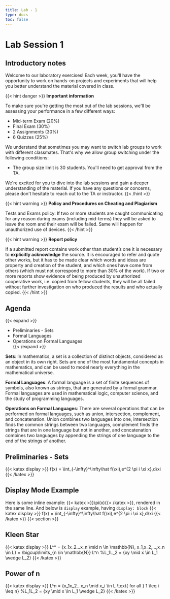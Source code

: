 ```yaml
---
title: Lab - 1
type: docs
toc: false
---
```


# **Lab Session 1**

## Introductory notes

Welcome to our laboratory exercises! Each week, you'll have the opportunity to work on hands-on projects and experiments that will help you better understand the material covered in class.

{{< hint danger >}}
**Important information**  

To make sure you're getting the most out of the lab sessions, we'll be assessing your performance in a few different ways:

- Mid-term Exam (20%)
- Final Exam (30%)
- 2 Assignments (30%)
- 6 Quizzes (25%)

We understand that sometimes you may want to switch lab groups to work with different classmates. That's why we allow group switching under the following conditions:
- The group size limit is 30 students.
You'll need to get approval from the TA.

We're excited for you to dive into the lab sessions and gain a deeper understanding of the material. If you have any questions or concerns, please don't hesitate to reach out to the TA or instructor.
{{< /hint >}}

{{< hint warning >}}
**Policy and Procedures on Cheating and Plagiarism**  

Tests and Exams policy: If two or more students are caught
communicating for any reason during exams (including mid-terms)
they will be asked to leave the room and their exam will be failed.
Same will happen for unauthorized use of devices.
{{< /hint >}}

{{< hint warning >}}
**Report policy**   

If a submitted report contains work other than
student’s one it is necessary to **explicitly acknowledge** the source.
It is encouraged to refer and quote other works, but it has to be
made clear which words and ideas are property and creation of the
student, and which ones have come from others (which must not
correspond to more than 30% of the work). If two or more reports
show evidence of being produced by unauthorized cooperative
work, i.e. copied from fellow students, they will be all failed
without further investigation on who produced the results and who
actually copied.
{{< /hint >}}



## Agenda
{{< expand >}}

- Preliminaries - Sets  
- Formal Languages  
- Operations on Formal Languages  
{{< /expand >}}

**Sets**:
In mathematics, a set is a collection of distinct objects, considered as an object in its own right. Sets are one of the most fundamental concepts in mathematics, and can be used to model nearly everything in the mathematical universe.

**Formal Languages**:
A formal language is a set of finite sequences of symbols, also known as strings, that are generated by a formal grammar. Formal languages are used in mathematical logic, computer science, and the study of programming languages.

**Operations on Formal Languages**:
There are several operations that can be performed on formal languages, such as union, intersection, complement, and concatenation. Union combines two languages into one, intersection finds the common strings between two languages, complement finds the strings that are in one language but not in another, and concatenation combines two languages by appending the strings of one language to the end of the strings of another.

## Preliminaries - Sets

{{< katex display >}}
f(x) = \int_{-\infty}^\infty\hat f(\xi)\,e^{2 \pi i \xi x}\,d\xi
{{< /katex >}}

## Display Mode Example

Here is some inline example: {{< katex >}}\pi(x){{< /katex >}}, rendered in the same line. And below is `display` example, having `display: block`
{{< katex display >}}
f(x) = \int_{-\infty}^\infty\hat f(\xi)\,e^{2 \pi i \xi x}\,d\xi
{{< /katex >}}
{{< section >}}
## Kleen Star
  
{{< katex display >}}
		L^* = \{x_1x_2...x_n \mid n \in \mathbb{N}, x_1,x_2,...,x_n \in L\} = \bigcup\limits_{n \in \mathbb{N}} L^n
        %L_1L_2 = \{xy \mid x \in L_1 \wedge L_2\}
{{< /katex >}}

## Power of n
{{< katex display >}}
        L^n = \{x_1x_2...x_n \mid x_i \in L \text{ for all }  1 \leq i \leq n\} 
        %L_1L_2 = \{xy \mid x \in L_1 \wedge L_2\}
{{< /katex >}}

